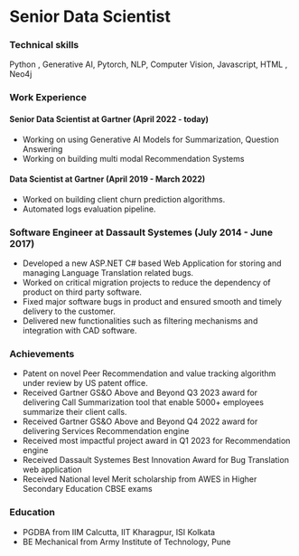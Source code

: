 # Senior Data Scientist
### Technical skills ###
Python , Generative AI, Pytorch, NLP, Computer Vision, Javascript, HTML , Neo4j

### Work Experience ###
#### Senior Data Scientist at Gartner (April 2022 - today)
- Working on using Generative AI Models for Summarization, Question Answering 
- Working on building multi modal Recommendation Systems

#### Data Scientist at Gartner (April 2019 - March 2022)
- Worked on building client churn prediction algorithms.
- Automated logs evaluation pipeline.

### Software Engineer at Dassault Systemes (July 2014 - June 2017)
- Developed a new ASP.NET C# based Web Application for storing and managing Language Translation related bugs.
- Worked on critical migration projects to reduce the dependency of product on third party software.
- Fixed major software bugs in product and ensured smooth and timely delivery to the customer.
- Delivered new functionalities such as filtering mechanisms and integration with CAD software.

### Achievements
- Patent on novel Peer Recommendation and value tracking algorithm under review by US patent office.
- Received Gartner GS&O Above and Beyond Q3 2023 award for delivering Call Summarization tool that enable 5000+ employees summarize their client calls.
- Received Gartner GS&O Above and Beyond Q4 2022 award for delivering Services Recommendation engine 
- Received most impactful project award in Q1 2023 for Recommendation engine
- Received Dassault Systemes Best Innovation Award for Bug Translation web application 
- Received National level Merit scholarship from AWES in Higher Secondary Education CBSE exams

### Education ###
- PGDBA from IIM Calcutta, IIT Kharagpur, ISI Kolkata  
- BE Mechanical from Army Institute of Technology, Pune




